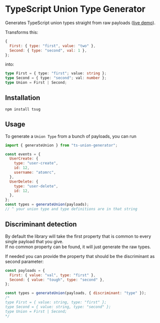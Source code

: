 # TypeScript Union Type Generator

Generates TypeScript union types straight from raw payloads ([live demo](https://blog.atomrc.dev/typescript-union-generator/)).

Transforms this:

```js
{
  First: { type: "first", value: "two" },
  Second: { type: "second", val: 1 },
};
```

into:

```ts
type First = { type: "first"; value: string };
type Second = { type: "second"; val: number };
type Union = First | Second;
```

## Installation

```
npm install tsug
```

## Usage

To generate a `Union Type` from a bunch of payloads, you can run

```js
import { generateUnion } from "ts-union-generator";

const events = {
  UserCreate: {
    type: "user-create",
    id: 12,
    username: "atomrc",
  },
  UserDelete: {
    type: "user-delete",
    id: 12,
  },
};
const types = generateUnion(payloads);
// ^ your union type and type definitions are in that string
```

## Discriminant detection

By default the library will take the first property that is common to every single payload that you give.  
If no common property can be found, it will just generate the raw types.

If needed you can provide the property that should be the discriminant as second parameter:

```js
const payloads = {
  First: { value: "val", type: "first" },
  Second: { value: "tough", type: "second" },
};

const types = generateUnion(payloads, { discriminant: "type" });
/*
type First = { value: string, type: "first" };
type Second = { value: string, type: "second" };
type Union = First | Second;
*/
```
